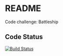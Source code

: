 # README

Code challenge: Battleship

## Code Status

[![Build Status](https://travis-ci.org/amllano/challenge.svg?branch=master)](https://travis-ci.org/amllano/challenge)


